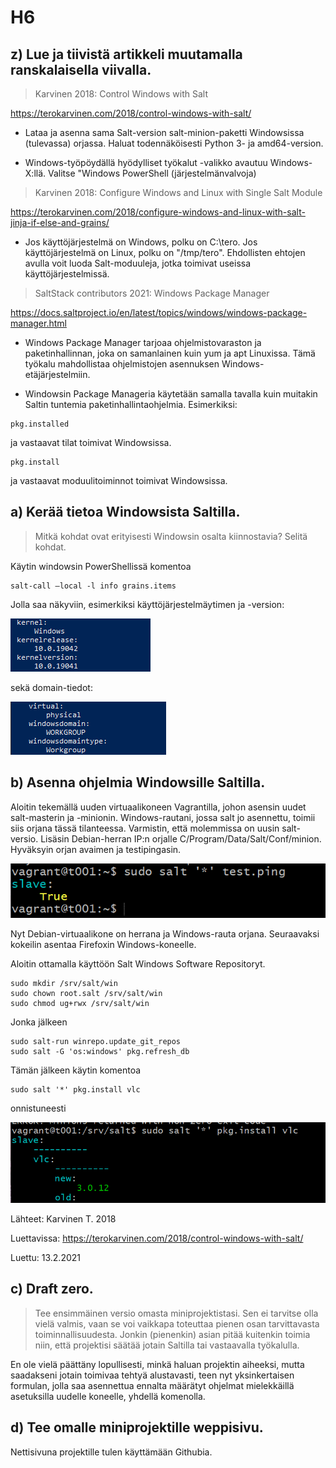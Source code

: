 # H6

## z) Lue ja tiivistä artikkeli muutamalla ranskalaisella viivalla.

>Karvinen 2018: Control Windows with Salt

https://terokarvinen.com/2018/control-windows-with-salt/

* Lataa ja asenna sama Salt-version salt-minion-paketti Windowsissa (tulevassa) orjassa. Haluat todennäköisesti Python 3- ja amd64-version.

* Windows-työpöydällä hyödylliset työkalut -valikko avautuu Windows-X:llä. Valitse "Windows PowerShell (järjestelmänvalvoja)

>Karvinen 2018: Configure Windows and Linux with Single Salt Module

https://terokarvinen.com/2018/configure-windows-and-linux-with-salt-jinja-if-else-and-grains/

* Jos käyttöjärjestelmä on Windows, polku on C:\tero. Jos käyttöjärjestelmä on Linux, polku on "/tmp/tero". Ehdollisten ehtojen avulla voit luoda Salt-moduuleja, jotka toimivat useissa käyttöjärjestelmissä.

>SaltStack contributors 2021: Windows Package Manager

https://docs.saltproject.io/en/latest/topics/windows/windows-package-manager.html

* Windows Package Manager tarjoaa ohjelmistovaraston ja paketinhallinnan, joka on samanlainen kuin yum ja apt Linuxissa. 
Tämä työkalu mahdollistaa ohjelmistojen asennuksen Windows-etäjärjestelmiin.

* Windowsin Package Manageria käytetään samalla tavalla kuin muitakin Saltin tuntemia paketinhallintaohjelmia. Esimerkiksi:

```
pkg.installed

```
ja vastaavat tilat toimivat Windowsissa.

```
pkg.install

```

ja vastaavat moduulitoiminnot toimivat Windowsissa.

## a) Kerää tietoa Windowsista Saltilla.

> Mitkä kohdat ovat erityisesti Windowsin osalta kiinnostavia? Selitä kohdat.

Käytin windowsin PowerShellissä komentoa

```
salt-call –local -l info grains.items
```
Jolla saa näkyviin, esimerkiksi käyttöjärjestelmäytimen ja -version: 

![Image](./H6SC/1.png)
 
sekä domain-tiedot:
 
![Image](./H6SC/2.png)

## b) Asenna ohjelmia Windowsille Saltilla.

Aloitin tekemällä uuden virtuaalikoneen Vagrantilla, johon asensin uudet salt-masterin ja -minionin. 
Windows-rautani, jossa salt jo asennettu, toimii siis orjana tässä tilanteessa. 
Varmistin, että molemmissa on uusin salt-versio. Lisäsin Debian-herran IP:n orjalle C/Program/Data/Salt/Conf/minion. 
Hyväksyin orjan avaimen ja testipingasin.

![Image](./H6SC/3.png)
 
Nyt Debian-virtuaalikone on herrana ja Windows-rauta orjana. Seuraavaksi kokeilin asentaa Firefoxin Windows-koneelle.

Aloitin ottamalla käyttöön Salt Windows Software Repositoryt.

```
sudo mkdir /srv/salt/win
sudo chown root.salt /srv/salt/win
sudo chmod ug+rwx /srv/salt/win
```
Jonka jälkeen

```
sudo salt-run winrepo.update_git_repos
sudo salt -G 'os:windows' pkg.refresh_db
```

Tämän jälkeen käytin komentoa

``` 
sudo salt '*' pkg.install vlc

```
onnistuneesti

![Image](./H6SC/4.png)

Lähteet: Karvinen T. 2018

Luettavissa: https://terokarvinen.com/2018/control-windows-with-salt/

Luettu: 13.2.2021

## c) Draft zero. 

>Tee ensimmäinen versio omasta miniprojektistasi. Sen ei tarvitse olla vielä valmis, vaan se voi vaikkapa toteuttaa pienen osan tarvittavasta toiminnallisuudesta. Jonkin (pienenkin) asian pitää kuitenkin toimia niin, että projektisi säätää jotain Saltilla tai vastaavalla työkalulla.

En ole vielä päättäny lopullisesti, minkä haluan projektin aiheeksi, mutta saadakseni jotain toimivaa tehtyä alustavasti, teen nyt yksinkertaisen formulan, jolla saa asennettua ennalta määrätyt ohjelmat mielekkäillä asetuksilla uudelle koneelle, yhdellä komenolla.


## d) Tee omalle miniprojektille weppisivu. 

Nettisivuna projektille tulen käyttämään Githubia.
